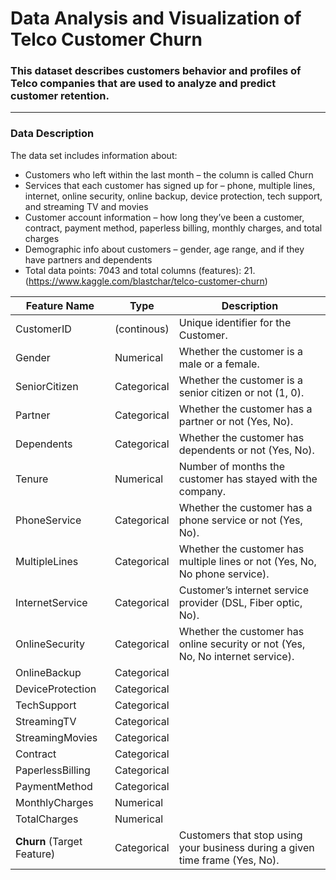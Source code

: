 # Data Analysis and Visualization of Telco Customer Churn

### This dataset describes customers behavior and profiles of Telco companies that are used to analyze and predict customer retention.
---

### **Data Description**
The data set includes information about:
- Customers who left within the last month – the column is called Churn
- Services that each customer has signed up for – phone, multiple lines, internet, online security, online backup, device protection, tech support, and streaming TV and movies
- Customer account information – how long they’ve been a customer, contract, payment method, paperless billing, monthly charges, and total charges
- Demographic info about customers – gender, age range, and if they have partners and dependents
- Total data points: 7043 and total columns (features): 21. (https://www.kaggle.com/blastchar/telco-customer-churn)


| Feature Name | Type | Description |
|----|----|----|
|CustomerID| (continous) |Unique identifier for the Customer.|
|Gender|Numerical| Whether the customer is a male or a female.|
|SeniorCitizen|Categorical| Whether the customer is a senior citizen or not (1, 0). |
|Partner|Categorical| Whether the customer has a partner or not (Yes, No).|
|Dependents|Categorical| Whether the customer has dependents or not (Yes, No).|
|Tenure| Numerical | Number of months the customer has stayed with the company.|
|PhoneService| Categorical | Whether the customer has a phone service or not (Yes, No).|
|MultipleLines| Categorical | Whether the customer has multiple lines or not (Yes, No, No phone service).|
|InternetService| Categorical| Customer’s internet service provider (DSL, Fiber optic, No).|
|OnlineSecurity| Categorical | Whether the customer has online security or not (Yes, No, No internet service).|
|OnlineBackup|Categorical| |
|DeviceProtection|Categorical| |
|TechSupport|Categorical| |
|StreamingTV|Categorical| |
|StreamingMovies|Categorical| |
|Contract|Categorical| |
|PaperlessBilling|Categorical| |
|PaymentMethod|Categorical| |
|MonthlyCharges|Numerical| |
|TotalCharges|Numerical| |
|**Churn** (Target Feature)| Categorical | Customers that stop using your business during a given time frame (Yes, No).|
